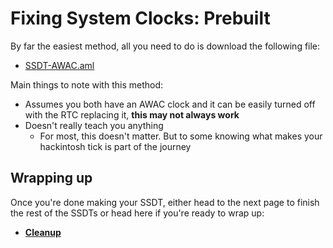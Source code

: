 # Fixing System Clocks: Prebuilt

By far the easiest method, all you need to do is download the following file:

* [SSDT-AWAC.aml](https://github.com/dortania/Getting-Started-With-ACPI/blob/master/extra-files/compiled/SSDT-AWAC.aml)

Main things to note with this method:

* Assumes you both have an AWAC clock and it can be easily turned off with the RTC replacing it, **this may not always work**
* Doesn't really teach you anything
  * For most, this doesn't matter. But to some knowing what makes your hackintosh tick is part of the journey

## Wrapping up

Once you're done making your SSDT, either head to the next page to finish the rest of the SSDTs or head here if you're ready to wrap up:

* [**Cleanup**](/cleanup.md)
